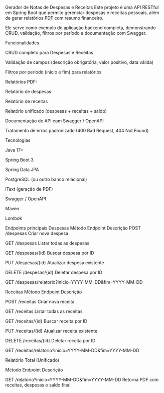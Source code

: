 Gerador de Notas de Despesas e Receitas
Este projeto é uma API RESTful em Spring Boot que permite gerenciar despesas e receitas pessoais, além de gerar relatórios PDF com resumo financeiro.

Ele serve como exemplo de aplicação backend completa, demonstrando CRUD, validação, filtros por período e documentação com Swagger.

Funcionalidades

CRUD completo para Despesas e Receitas

Validação de campos (descrição obrigatória, valor positivo, data válida)

Filtros por período (inicio e fim) para relatórios

Relatórios PDF:

Relatório de despesas

Relatório de receitas

Relatório unificado (despesas + receitas + saldo)

Documentação de API com Swagger / OpenAPI

Tratamento de erros padronizado (400 Bad Request, 404 Not Found)

Tecnologias

Java 17+

Spring Boot 3

Spring Data JPA	

PostgreSQL (ou outro banco relacional)

iText (geração de PDF)

Swagger / OpenAPI

Maven

Lombok

Endpoints principais
Despesas
Método	Endpoint	Descrição
POST	/despesas	Criar nova despesa

GET	/despesas	Listar todas as despesas

GET	/despesas/{id}	Buscar despesa por ID

PUT	/despesas/{id}	Atualizar despesa existente

DELETE	/despesas/{id}	Deletar despesa por ID

GET	/despesas/relatorio?inicio=YYYY-MM-DD&fim=YYYY-MM-DD

Receitas
Método	Endpoint	Descrição

POST	/receitas	Criar nova receita

GET	/receitas	Listar todas as receitas

GET	/receitas/{id}	Buscar receita por ID

PUT	/receitas/{id}	Atualizar receita existente

DELETE	/receitas/{id}	Deletar receita por ID

GET	/receitas/relatorio?inicio=YYYY-MM-DD&fim=YYYY-MM-DD	

Relatório Total (Unificado)

Método	Endpoint	Descrição

GET	/relatorio?inicio=YYYY-MM-DD&fim=YYYY-MM-DD	Retorna PDF com receitas, despesas e saldo final
